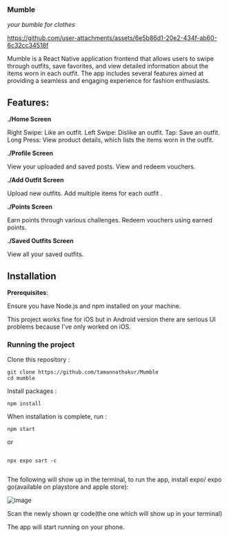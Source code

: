 ### Mumble
 _your bumble for clothes_ 

https://github.com/user-attachments/assets/6e5b86d1-20e2-434f-ab60-6c32cc34518f

Mumble is a React Native application frontend that allows users to swipe through outfits, save favorites, and view detailed information about the items worn in each outfit. The app includes several features aimed at providing a seamless and engaging experience for fashion enthusiasts.

## Features:

**./Home Screen**

Right Swipe: Like an outfit.
Left Swipe: Dislike an outfit.
Tap: Save an outfit.
Long Press: View product details, which lists the items worn in the outfit.

**./Profile Screen**

View your uploaded and saved posts.
View and redeem vouchers.

**./Add Outfit Screen**

Upload new outfits.
Add multiple items for each outfit .

**./Points Screen**

Earn points through various challenges.
Redeem vouchers using earned points.

**./Saved Outfits Screen**

View all your saved outfits.

## Installation

**Prerequisites**:

Ensure you have Node.js and npm installed on your machine.

This project works fine for iOS but in Android version there are serious UI problems because I've only worked on iOS.


### Running the project

Clone this repository :

```
git clone https://github.com/tamannathakur/Mumble
cd mumble
```

Install packages :

```
npm install
```

When installation is complete, run :

```
npm start 

```
or 

```

npx expo sart -c 


```
The following will show up in the terminal, to run the app, install expo/ expo go(available on playstore and apple store):

![image](https://github.com/user-attachments/assets/cfac0a52-ca92-4e2c-92f2-b28c968ac251)

Scan the newly shown qr code(the one which will show up in your terminal)

The app will start running on your phone.
